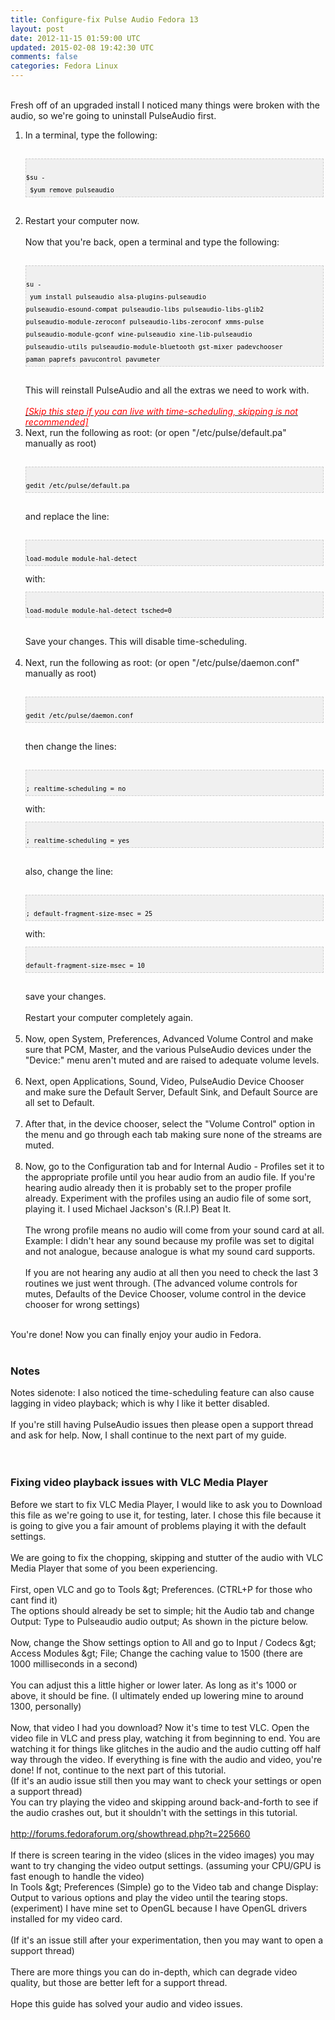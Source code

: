 ```yaml
---
title: Configure-fix Pulse Audio Fedora 13
layout: post
date: 2012-11-15 01:59:00 UTC
updated: 2015-02-08 19:42:30 UTC
comments: false
categories: Fedora Linux
---
```

<br />Fresh off of an upgraded install I noticed many things were broken with the audio, so we're going to uninstall PulseAudio first.<br /><ol><li>In a terminal, type the following:</li><br /><pre style="background-image: URL(http://2.bp.blogspot.com/_z5ltvMQPaa8/SjJXr_U2YBI/AAAAAAAAAAM/46OqEP32CJ8/s320/codebg.gif); background: #f0f0f0; border: 1px dashed #CCCCCC; color: black; font-family: arial; font-size: 12px; height: auto; line-height: 20px; overflow: auto; padding: 0px; text-align: left; width: 99%;"><code style="color: black; word-wrap: normal;"> $su -  <br /> $yum remove pulseaudio  </code></pre><br /><li>Restart your computer now.</li><br />Now that you're back, open a terminal and type the following:<br /><br /><pre style="background-image: URL(http://2.bp.blogspot.com/_z5ltvMQPaa8/SjJXr_U2YBI/AAAAAAAAAAM/46OqEP32CJ8/s320/codebg.gif); background: #f0f0f0; border: 1px dashed #CCCCCC; color: black; font-family: arial; font-size: 12px; height: auto; line-height: 20px; overflow: auto; padding: 0px; text-align: left; width: 99%;"><code style="color: black; word-wrap: normal;"> su -  <br /> yum install pulseaudio alsa-plugins-pulseaudio pulseaudio-esound-compat pulseaudio-libs pulseaudio-libs-glib2 pulseaudio-module-zeroconf pulseaudio-libs-zeroconf xmms-pulse pulseaudio-module-gconf wine-pulseaudio xine-lib-pulseaudio pulseaudio-utils pulseaudio-module-bluetooth gst-mixer padevchooser paman paprefs pavucontrol pavumeter  <br /></code></pre><br />This will reinstall PulseAudio and all the extras we need to work with.<br /><br /><u><i><span style="color: red;">[Skip this step if you can live with time-scheduling, skipping is not recommended]</span></i></u><br /><li>Next, run the following as root: (or open "/etc/pulse/default.pa" manually as root)</li><br /><pre style="background-image: URL(http://2.bp.blogspot.com/_z5ltvMQPaa8/SjJXr_U2YBI/AAAAAAAAAAM/46OqEP32CJ8/s320/codebg.gif); background: #f0f0f0; border: 1px dashed #CCCCCC; color: black; font-family: arial; font-size: 12px; height: auto; line-height: 20px; overflow: auto; padding: 0px; text-align: left; width: 99%;"><code style="color: black; word-wrap: normal;"> gedit /etc/pulse/default.pa  <br /></code></pre><br />and replace the line:<br /><br /><pre style="background-image: URL(http://2.bp.blogspot.com/_z5ltvMQPaa8/SjJXr_U2YBI/AAAAAAAAAAM/46OqEP32CJ8/s320/codebg.gif); background: #f0f0f0; border: 1px dashed #CCCCCC; color: black; font-family: arial; font-size: 12px; height: auto; line-height: 20px; overflow: auto; padding: 0px; text-align: left; width: 99%;"><code style="color: black; word-wrap: normal;"> load-module module-hal-detect  </code></pre>with:<br /><pre style="background-image: URL(http://2.bp.blogspot.com/_z5ltvMQPaa8/SjJXr_U2YBI/AAAAAAAAAAM/46OqEP32CJ8/s320/codebg.gif); background: #f0f0f0; border: 1px dashed #CCCCCC; color: black; font-family: arial; font-size: 12px; height: auto; line-height: 20px; overflow: auto; padding: 0px; text-align: left; width: 99%;"><code style="color: black; word-wrap: normal;"> load-module module-hal-detect tsched=0  <br /></code></pre><br />Save your changes. This will disable time-scheduling.<br /><br /><li>Next, run the following as root: (or open "/etc/pulse/daemon.conf" manually as root)</li><br /><pre style="background-image: URL(http://2.bp.blogspot.com/_z5ltvMQPaa8/SjJXr_U2YBI/AAAAAAAAAAM/46OqEP32CJ8/s320/codebg.gif); background: #f0f0f0; border: 1px dashed #CCCCCC; color: black; font-family: arial; font-size: 12px; height: auto; line-height: 20px; overflow: auto; padding: 0px; text-align: left; width: 99%;"><code style="color: black; word-wrap: normal;"> gedit /etc/pulse/daemon.conf  </code></pre><br />then change the lines:<br /><br /><pre style="background-image: URL(http://2.bp.blogspot.com/_z5ltvMQPaa8/SjJXr_U2YBI/AAAAAAAAAAM/46OqEP32CJ8/s320/codebg.gif); background: #f0f0f0; border: 1px dashed #CCCCCC; color: black; font-family: arial; font-size: 12px; height: auto; line-height: 20px; overflow: auto; padding: 0px; text-align: left; width: 99%;"><code style="color: black; word-wrap: normal;"> ; realtime-scheduling = no  </code></pre>with:<br /><pre style="background-image: URL(http://2.bp.blogspot.com/_z5ltvMQPaa8/SjJXr_U2YBI/AAAAAAAAAAM/46OqEP32CJ8/s320/codebg.gif); background: #f0f0f0; border: 1px dashed #CCCCCC; color: black; font-family: arial; font-size: 12px; height: auto; line-height: 20px; overflow: auto; padding: 0px; text-align: left; width: 99%;"><code style="color: black; word-wrap: normal;"> ; realtime-scheduling = yes  <br /></code></pre><br />also, change the line:<br /><br /><pre style="background-image: URL(http://2.bp.blogspot.com/_z5ltvMQPaa8/SjJXr_U2YBI/AAAAAAAAAAM/46OqEP32CJ8/s320/codebg.gif); background: #f0f0f0; border: 1px dashed #CCCCCC; color: black; font-family: arial; font-size: 12px; height: auto; line-height: 20px; overflow: auto; padding: 0px; text-align: left; width: 99%;"><code style="color: black; word-wrap: normal;"> ; default-fragment-size-msec = 25  </code></pre>with:<br /><pre style="background-image: URL(http://2.bp.blogspot.com/_z5ltvMQPaa8/SjJXr_U2YBI/AAAAAAAAAAM/46OqEP32CJ8/s320/codebg.gif); background: #f0f0f0; border: 1px dashed #CCCCCC; color: black; font-family: arial; font-size: 12px; height: auto; line-height: 20px; overflow: auto; padding: 0px; text-align: left; width: 99%;"><code style="color: black; word-wrap: normal;"> default-fragment-size-msec = 10  <br /></code></pre><br />save your changes.<br /><br />Restart your computer completely again.<br /><br /><li>Now, open System, Preferences, Advanced Volume Control and make sure that PCM, Master, and the various PulseAudio devices under the "Device:" menu aren't muted and are raised to adequate volume levels.</li><br /><li>Next, open Applications, Sound, Video, PulseAudio Device Chooser<br />and make sure the Default Server, Default Sink, and Default Source are all set to Default.</li><br /><li>After that, in the device chooser, select the "Volume Control" option in the menu and go through each tab making sure none of the streams are muted.</li><br /><li>Now, go to the Configuration tab and for Internal Audio - Profiles set it to the appropriate profile until you hear audio from an audio file. If you're hearing audio already then it is probably set to the proper profile already. Experiment with the profiles using an audio file of some sort, playing it. I used Michael Jackson's (R.I.P) Beat It.</li><br />The wrong profile means no audio will come from your sound card at all. Example: I didn't hear any sound because my profile was set to digital and not analogue, because analogue is what my sound card supports.<br /><br />If you are not hearing any audio at all then you need to check the last 3 routines we just went through. (The advanced volume controls for mutes, Defaults of the Device Chooser, volume control in the device chooser for wrong settings)<br /><br /></ol>You're done! Now you can finally enjoy your audio in Fedora.<br /><br /><h3></h3><h3>Notes</h3>Notes sidenote: I also noticed the time-scheduling feature can also cause lagging in video playback; which is why I like it better disabled.<br /><br />If you're still having PulseAudio issues then please open a support thread and ask for help. Now, I shall continue to the next part of my guide.<br /><br /><br /><h3>Fixing video playback issues with VLC Media Player</h3>Before we start to fix VLC Media Player, I would like to ask you to Download this file as we're going to use it, for testing, later. I chose this file because it is going to give you a fair amount of problems playing it with the default settings.<br /><br />We are going to fix the chopping, skipping and stutter of the audio with VLC Media Player that some of you been experiencing.<br /><br />First, open VLC and go to Tools &amp;gt; Preferences. (CTRL+P for those who cant find it)<br />The options should already be set to simple; hit the Audio tab and change Output: Type to Pulseaudio audio output; As shown in the picture below.<br /><br />Now, change the Show settings option to All and go to Input / Codecs &amp;gt; Access Modules &amp;gt; File; Change the caching value to 1500 (there are 1000 milliseconds in a second)<br /><br />You can adjust this a little higher or lower later. As long as it's 1000 or above, it should be fine. (I ultimately ended up lowering mine to around 1300, personally)<br /><br />Now, that video I had you download? Now it's time to test VLC. Open the video file in VLC and press play, watching it from beginning to end. You are watching it for things like glitches in the audio and the audio cutting off half way through the video. If everything is fine with the audio and video, you're done! If not, continue to the next part of this tutorial.<br />(If it's an audio issue still then you may want to check your settings or open a support thread)<br />You can try playing the video and skipping around back-and-forth to see if the audio crashes out, but it shouldn't with the settings in this tutorial.<br /><br /><a href="http://forums.fedoraforum.org/showthread.php?t=225660">http://forums.fedoraforum.org/showthread.php?t=225660</a><br /><br />If there is screen tearing in the video (slices in the video images) you may want to try changing the video output settings. (assuming your CPU/GPU is fast enough to handle the video)<br />In Tools &amp;gt; Preferences (Simple) go to the Video tab and change Display: Output to various options and play the video until the tearing stops. (experiment) I have mine set to OpenGL because I have OpenGL drivers installed for my video card.<br /><br />(If it's an issue still after your experimentation, then you may want to open a support thread)<br /><br />There are more things you can do in-depth, which can degrade video quality, but those are better left for a support thread.<br /><br />Hope this guide has solved your audio and video issues.
